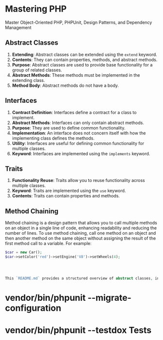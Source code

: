 # Mastering PHP

Master Object-Oriented PHP, PHPUnit, Design Patterns, and Dependency Management

## Abstract Classes

1. **Extending**: Abstract classes can be extended using the `extend` keyword.
2. **Contents**: They can contain properties, methods, and abstract methods.
3. **Purpose**: Abstract classes are used to provide base functionality for a group of related classes.
4. **Abstract Methods**: These methods must be implemented in the extending class.
5. **Method Body**: Abstract methods do not have a body.

## Interfaces

1. **Contract Definition**: Interfaces define a contract for a class to implement.
2. **Abstract Methods**: Interfaces can only contain abstract methods.
3. **Purpose**: They are used to define common functionality.
4. **Implementation**: An interface does not concern itself with how the implementing class defines the methods.
5. **Utility**: Interfaces are useful for defining common functionality for multiple classes.
6. **Keyword**: Interfaces are implemented using the `implements` keyword.

## Traits

1. **Functionality Reuse**: Traits allow you to reuse functionality across multiple classes.
2. **Keyword**: Traits are implemented using the `use` keyword.
3. **Contents**: Traits can contain properties and methods.

## Method Chaining

Method chaining is a design pattern that allows you to call multiple methods on an object in a single line of code, enhancing readability and reducing the number of lines. To use method chaining, call one method on an object and then another method on the same object without assigning the result of the first method call to a variable. For example:

```php
$car = new Car();
$car->setColor('red')->setEngine('V8')->setWheels(4);




This `README.md` provides a structured overview of abstract classes, interfaces, traits, and method chaining in PHP, making it easy for readers to understand and implement these concepts in their projects.
```

# vendor/bin/phpunit --migrate-configuration

# vendor/bin/phpunit --testdox Tests
